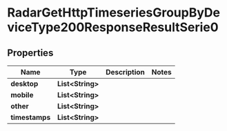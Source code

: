

# RadarGetHttpTimeseriesGroupByDeviceType200ResponseResultSerie0


## Properties

| Name | Type | Description | Notes |
|------------ | ------------- | ------------- | -------------|
|**desktop** | **List&lt;String&gt;** |  |  |
|**mobile** | **List&lt;String&gt;** |  |  |
|**other** | **List&lt;String&gt;** |  |  |
|**timestamps** | **List&lt;String&gt;** |  |  |



